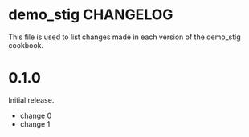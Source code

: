 # demo_stig CHANGELOG

This file is used to list changes made in each version of the demo_stig cookbook.

# 0.1.0

Initial release.

- change 0
- change 1


